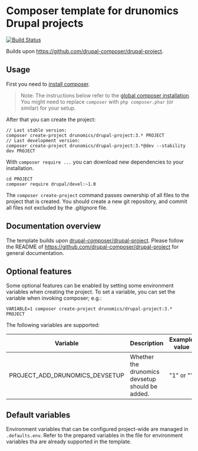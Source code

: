 # Composer template for drunomics Drupal projects

[![Build Status](https://www.travis-ci.org/drunomics/drupal-project.svg?branch=3.x)](https://www.travis-ci.org/drunomics/drupal-project)

Builds upon https://github.com/drupal-composer/drupal-project.

## Usage

First you need to [install composer](https://getcomposer.org/doc/00-intro.md#installation-linux-unix-osx).

> Note: The instructions below refer to the [global composer installation](https://getcomposer.org/doc/00-intro.md#globally).
You might need to replace `composer` with `php composer.phar` (or similar) 
for your setup.

After that you can create the project:

```
// Last stable version:
composer create-project drunomics/drupal-project:3.* PROJECT
// Last development version:
composer create-project drunomics/drupal-project:3.*@dev --stability dev PROJECT
```

With `composer require ...` you can download new dependencies to your 
installation.

```
cd PROJECT
composer require drupal/devel:~1.0
```

The `composer create-project` command passes ownership of all files to the 
project that is created. You should create a new git repository, and commit 
all files not excluded by the .gitignore file.

## Documentation overview

The template builds upon [drupal-composer/drupal-project](https://github.com/drupal-composer/drupal-project).
Please follow the README of https://github.com/drupal-composer/drupal-project
for general documentation.

## Optional features

Some optional features can be enabled by setting some environment variables
when creating the project. To set a variable, you can set the variable when
invoking composer; e.g.:

    VARIABLE=1 composer create-project drunomics/drupal-project:3.* PROJECT

The following variables are supported:

Variable | Description | Example value |
--- | --- | --- |
| PROJECT_ADD_DRUNOMICS_DEVSETUP       | Whether the drunomics devsetup should be added. | "1" or "" |

## Default variables

Environment variables that can be configured project-wide are managed in 
`.defaults.env`. Refer to the prepared variables in the file for environment
variables tha are already supported in the template.

